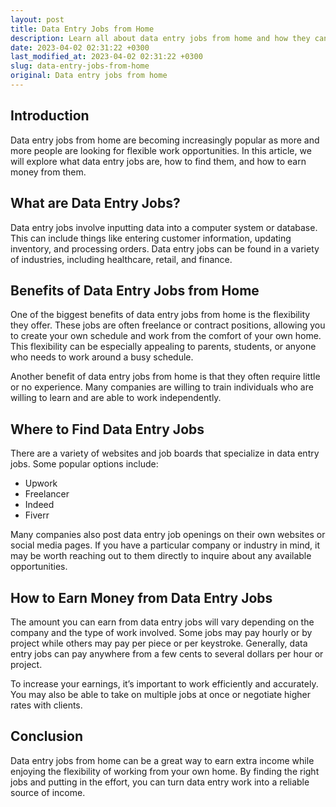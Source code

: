 ```yaml
---
layout: post
title: Data Entry Jobs from Home
description: Learn all about data entry jobs from home and how they can be a great way to earn extra income while working from the comfort of your own home.
date: 2023-04-02 02:31:22 +0300
last_modified_at: 2023-04-02 02:31:22 +0300
slug: data-entry-jobs-from-home
original: Data entry jobs from home
---
```

## Introduction

Data entry jobs from home are becoming increasingly popular as more and more people are looking for flexible work opportunities. In this article, we will explore what data entry jobs are, how to find them, and how to earn money from them.

## What are Data Entry Jobs?

Data entry jobs involve inputting data into a computer system or database. This can include things like entering customer information, updating inventory, and processing orders. Data entry jobs can be found in a variety of industries, including healthcare, retail, and finance.

## Benefits of Data Entry Jobs from Home

One of the biggest benefits of data entry jobs from home is the flexibility they offer. These jobs are often freelance or contract positions, allowing you to create your own schedule and work from the comfort of your own home. This flexibility can be especially appealing to parents, students, or anyone who needs to work around a busy schedule.

Another benefit of data entry jobs from home is that they often require little or no experience. Many companies are willing to train individuals who are willing to learn and are able to work independently.

## Where to Find Data Entry Jobs

There are a variety of websites and job boards that specialize in data entry jobs. Some popular options include:

- Upwork
- Freelancer
- Indeed
- Fiverr

Many companies also post data entry job openings on their own websites or social media pages. If you have a particular company or industry in mind, it may be worth reaching out to them directly to inquire about any available opportunities.

## How to Earn Money from Data Entry Jobs

The amount you can earn from data entry jobs will vary depending on the company and the type of work involved. Some jobs may pay hourly or by project while others may pay per piece or per keystroke. Generally, data entry jobs can pay anywhere from a few cents to several dollars per hour or project.

To increase your earnings, it’s important to work efficiently and accurately. You may also be able to take on multiple jobs at once or negotiate higher rates with clients.

## Conclusion

Data entry jobs from home can be a great way to earn extra income while enjoying the flexibility of working from your own home. By finding the right jobs and putting in the effort, you can turn data entry work into a reliable source of income.